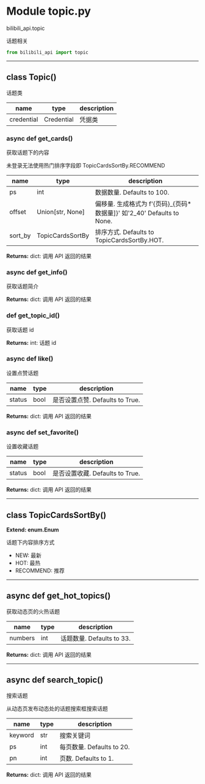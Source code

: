 # Module topic.py


bilibili_api.topic

话题相关


``` python
from bilibili_api import topic
```

---

## class Topic()

话题类


| name | type | description |
| - | - | - |
| credential | Credential | 凭据类 |


### async def get_cards()

获取话题下的内容

未登录无法使用热门排序字段即 TopicCardsSortBy.RECOMMEND


| name | type | description |
| - | - | - |
| ps | int | 数据数量. Defaults to 100. |
| offset | Union[str, None] | 偏移量. 生成格式为 f'{页码}_{页码*数据量]}' 如'2_40' Defaults to None. |
| sort_by | TopicCardsSortBy | 排序方式. Defaults to TopicCardsSortBy.HOT. |

**Returns:** dict: 调用 API 返回的结果




### async def get_info()

获取话题简介



**Returns:** dict: 调用 API 返回的结果




### def get_topic_id()

获取话题 id



**Returns:** int: 话题 id




### async def like()

设置点赞话题


| name | type | description |
| - | - | - |
| status | bool | 是否设置点赞. Defaults to True. |

**Returns:** dict: 调用 API 返回的结果




### async def set_favorite()

设置收藏话题


| name | type | description |
| - | - | - |
| status | bool | 是否设置收藏. Defaults to True. |

**Returns:** dict: 调用 API 返回的结果




---

## class TopicCardsSortBy()

**Extend: enum.Enum**

话题下内容排序方式

+ NEW: 最新
+ HOT: 最热
+ RECOMMEND: 推荐




---

## async def get_hot_topics()

获取动态页的火热话题


| name | type | description |
| - | - | - |
| numbers | int | 话题数量. Defaults to 33. |

**Returns:** dict: 调用 API 返回的结果




---

## async def search_topic()

搜索话题

从动态页发布动态处的话题搜索框搜索话题


| name | type | description |
| - | - | - |
| keyword | str | 搜索关键词 |
| ps | int | 每页数量. Defaults to 20. |
| pn | int | 页数. Defaults to 1. |

**Returns:** dict: 调用 API 返回的结果




